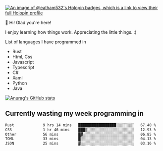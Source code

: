 [![An image of @eatham532's Holopin badges, which is a link to view their full Holopin profile](https://holopin.me/eatham532)](https://holopin.io/@eatham532)


👋 Hi! Glad you're here!

I enjoy learning how things work. Appreciating the little things. :)


List of languages I have programmed in
- Rust
- Html, Css
- Javascript
- Typescript
- C#
- Xaml
- Python
- Java

[![Anurag's GitHub stats](https://github-readme-stats.vercel.app/api?username=Eatham532&theme=dark)](https://github.com/anuraghazra/github-readme-stats)


## Currently wasting my week programming in
<!--START_SECTION:waka-->

```txt
Rust             9 hrs 14 mins   █████████████████░░░░░░░░   67.40 %
CSS              1 hr 46 mins    ███▒░░░░░░░░░░░░░░░░░░░░░   12.93 %
Other            56 mins         █▓░░░░░░░░░░░░░░░░░░░░░░░   06.85 %
TOML             33 mins         █░░░░░░░░░░░░░░░░░░░░░░░░   04.13 %
JSON             25 mins         ▓░░░░░░░░░░░░░░░░░░░░░░░░   03.16 %
```

<!--END_SECTION:waka-->
